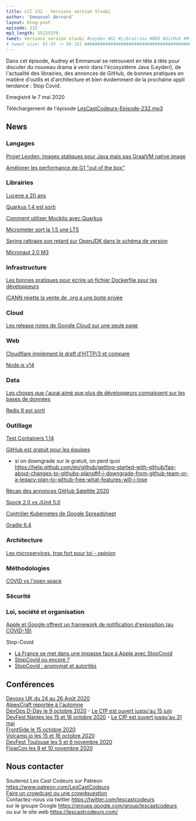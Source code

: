 ```yaml
---
title: LCC 232 - Versions version Sloubi
author: 'Emmanuel Bernard'
layout: blog-post
episode: 232
mp3_length: 55215379
tweet: Versions version sloubi #Leyden #G1 #Librairies #BDD #GitHub #MicroServices #StopCovid 
# tweet size: 91-93 -> 99-101 #######################################################################
---
```

Dans cet épisode, Audrey et Emmanuel se retrouvent en tête à tête pour discuter du nouveau drama à venir dans l'écosystème Java (Leyden), de l'actualité des librairies, des annonces de GitHub, de bonnes pratiques en matière d'outils et d'architecture et bien évidemment de la prochaine appli tendance : Stop Covid.

Enregistré le 7 mai 2020

Téléchargement de l'épisode [LesCastCodeurs-Episode-232.mp3](https://traffic.libsyn.com/lescastcodeurs/LesCastCodeurs-Episode-232.mp3)

## News

### Langages

[Projet Leyden: images statiques pour Java mais pas GraalVM native image](https://twitter.com/mreinhold/status/1254812999145017351)  

[Améliorer les performance de G1 "out of the box"](https://kstefanj.github.io/2020/04/16/g1-ootb-performance.html)  

### Librairies

[Lucene a 20 ans](https://www.elastic.co/fr/celebrating-lucene)  

[Quarkus 1.4 est sorti](https://quarkus.io/blog/quarkus-1-4-final-released/)  

[Comment utiliser Mockito avec Quarkus](https://quarkus.io/blog/mocking/)  

[Micrometer sort la 1.5 une LTS](https://github.com/micrometer-metrics/micrometer/releases/tag/v1.5.0)  

[Spring rattrape son retard sur OpenJDK dans le schéma de version](https://spring.io/blog/2020/04/30/updates-to-spring-versions)  

[Micronaut 2.0 M3](https://objectcomputing.com/news/2020/04/30/micronaut-20-m3-big-boost-serverless-and-micronaut-launch)  

### Infrastructure

[Les bonnes pratiques pour écrire un fichier Dockerfile pour les développeurs](https://www.docker.com/blog/speed-up-your-development-flow-with-these-dockerfile-best-practices/)  

[ICANN rejette la vente de .org a une boite privée](https://twitter.com/eff/status/1256053946289774594?s=21)  

### Cloud

[Les release notes de Google Cloud sur une seule page](https://cloud.google.com/release-notes)  

### Web

[Cloudflare implement le draft d'HTTP/3 et compare](https://blog.cloudflare.com/http-3-vs-http-2/)

[Node.js v14](https://medium.com/@nodejs/node-js-version-14-available-now-8170d384567e)  

### Data

[Les choses que j'aurai aimé que plus de développeurs connaissent sur les bases de données](https://medium.com/@rakyll/things-i-wished-more-developers-knew-about-databases-2d0178464f78)  

[Redis 6 est sorti](https://redislabs.com/press/redis-6-0-released-and-now-available-in-redis-enterprise-cloud/)  

### Outillage

[Test Containers 1.14](https://github.com/testcontainers/testcontainers-java/releases/tag/1.14.0)  

[GitHub est gratuit pour les équipes](https://github.blog/2020-04-14-github-is-now-free-for-teams/)  

* si on downgrade sur le gratuit, on perd quoi https://help.github.com/en/github/getting-started-with-github/faq-about-changes-to-githubs-plans#if-i-downgrade-from-github-team-or-a-legacy-plan-to-github-free-what-features-will-i-lose

[Récap des annonces GitHub Satellite 2020](https://github.blog/2020-05-06-new-from-satellite-2020-github-codespaces-github-discussions-securing-code-in-private-repositories-and-more/)  

[Spock 2.0 vs JUnit 5.0](https://blog.solidsoft.pl/2020/04/15/spock-vs-junit-5-the-ultimate-feature-comparison/)  

[Contrôler Kubernetes de Google Spreadsheet](https://github.com/learnk8s/xlskubectl)  

[Gradle 6.4](https://docs.gradle.org/6.4/release-notes.html)  

### Architecture

[Les microservices, trop fort pour toi - opinion](https://blog.octo.com/les-architectures-microservices-cest-un-peu-trop-fort-pour-toi-mon-ptit-gars/)  

### Méthodologies

[COVID vs l'open space](https://www.inc.com/geoffrey-james/the-open-plan-office-is-dead.html)  

### Sécurité

### Loi, société et organisation

[Apple et Google offrent un framework de notification d'exposition (au COVID-19)](https://blog.google/inside-google/company-announcements/apple-and-google-partner-covid-19-contact-tracing-technology)  

Stop-Covid

* [La France se met dans une impasse face à Apple avec StopCovid](https://www.numerama.com/tech/619446-stopcovid-vs-apple-pourquoi-la-france-sest-mise-dans-une-impasse.html)  
* [StopCovid ou encore ?](https://medium.com/@cedric.o/stopcovid-ou-encore-b5794d99bb12)  
* [StopCovid : anonymat et autorités](https://quentin.dufour.io/blog/2020-04-20/stopcovid/)  

## Conférences

[Devoxx UK du 24 au 26 Août 2020](https://www.devoxx.co.uk/)  
[AlpesCraft reportée à l'automne](https://www.alpescraft.fr/)  
[DevOps D-Day le 9 octobre 2020](http://2019.devops-dday.com/) - [Le CfP est ouvert jusqu'au 15 juin](https://conference-hall.io/public/event/SoOGmgWEUqrFysQUbM8g)  
[DevFest Nantes les 15 et 16 octobre 2020](https://devfest.gdgnantes.com/) - [Le CfP est ouvert jusqu'au 31 mai](https://conference-hall.io/public/event/tcsfaCc4Gg0sSSxdJZKO)  
[FrontSide le 15 octobre 2020](https://frontsideconf.fr/)  
[Volcamp.io les 15 et 16 octobre 2020](https://www.volcamp.io/)  
[DevFest Toulouse les 5 et 6 novembre 2020](https://devfesttoulouse.fr/)  
[FlowCon les 9 et 10 novembre 2020](https://www.weezevent.com/flowcon-2020)  

## Nous contacter

Soutenez Les Cast Codeurs sur Patreon <https://www.patreon.com/LesCastCodeurs>  
[Faire un crowdcast ou une crowdquestion](https://lescastcodeurs.com/crowdcasting/)  
Contactez-nous via twitter <https://twitter.com/lescastcodeurs>  
sur le groupe Google <https://groups.google.com/group/lescastcodeurs>  
ou sur le site web <https://lescastcodeurs.com/>
